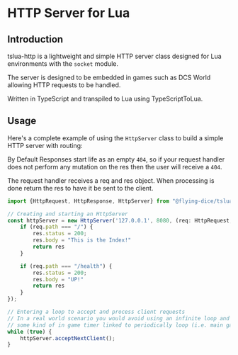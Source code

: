 # HTTP Server for Lua

## Introduction

tslua-http is a lightweight and simple HTTP server class designed for Lua environments with the `socket` module.

The server is designed to be embedded in games such as DCS World allowing HTTP requests to be handled.

Written in TypeScript and transpiled to Lua using TypeScriptToLua.

## Usage

Here's a complete example of using the `HttpServer` class to build a simple HTTP server with routing:

By Default Responses start life as an empty `404`, so if your request handler does not perform any mutation on the res
then the user will receive a `404`.

The request handler receives a req and res object. When processing is done return the res to have it be sent to the client.

```typescript
import {HttpRequest, HttpResponse, HttpServer} from "@flying-dice/tslua-http"

// Creating and starting an HttpServer
const httpServer = new HttpServer('127.0.0.1', 8080, (req: HttpRequest, res: HttpResponse) => {
    if (req.path === "/") {
        res.status = 200;
        res.body = "This is the Index!"
        return res
    }

    if (req.path === "/health") {
        res.status = 200;
        res.body = "UP!"
        return res
    }
});

// Entering a loop to accept and process client requests
// In a real world scenario you would avoid using an infinite loop and use
// some kind of in game timer linked to periodically loop (i.e. main game loop or frame rendering)
while (true) {
    httpServer.acceptNextClient();
}
```